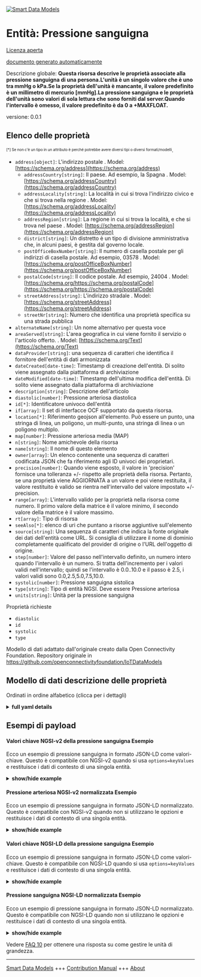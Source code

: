 <!-- 10-Header -->    
[![Smart Data Models](https://smartdatamodels.org/wp-content/uploads/2022/01/SmartDataModels_logo.png "Logo")](https://smartdatamodels.org)    
Entità: Pressione sanguigna    
===========================<!-- /10-Header -->    
<!-- 15-License -->    
[Licenza aperta](https://github.com/smart-data-models//dataModel.OCF/blob/master/BloodPressure/LICENSE.md)    
[documento generato automaticamente](https://docs.google.com/presentation/d/e/2PACX-1vTs-Ng5dIAwkg91oTTUdt8ua7woBXhPnwavZ0FxgR8BsAI_Ek3C5q97Nd94HS8KhP-r_quD4H0fgyt3/pub?start=false&loop=false&delayms=3000#slide=id.gb715ace035_0_60)    
<!-- /15-License -->    
<!-- 20-Description -->    
Descrizione globale: **Questa risorsa descrive le proprietà associate alla pressione sanguigna di una persona.L'unità è un singolo valore che è uno tra mmHg o kPa.Se la proprietà dell'unità è mancante, il valore predefinito è un millimetro di mercurio [mmHg].La pressione sanguigna e le proprietà dell'unità sono valori di sola lettura che sono forniti dal server.Quando l'intervallo è omesso, il valore predefinito è da 0 a +MAXFLOAT.**    
versione: 0.0.1    
<!-- /20-Description -->    
<!-- 30-PropertiesList -->    
## Elenco delle proprietà    
<sup><sub>[*] Se non c'è un tipo in un attributo è perché potrebbe avere diversi tipi o diversi formati/modelli</sub></sup>.    
- `address[object]`: L'indirizzo postale  . Model: [https://schema.org/address](https://schema.org/address)	- `addressCountry[string]`: Il paese. Ad esempio, la Spagna  . Model: [https://schema.org/addressCountry](https://schema.org/addressCountry)    
	- `addressLocality[string]`: La località in cui si trova l'indirizzo civico e che si trova nella regione  . Model: [https://schema.org/addressLocality](https://schema.org/addressLocality)    
	- `addressRegion[string]`: La regione in cui si trova la località, e che si trova nel paese  . Model: [https://schema.org/addressRegion](https://schema.org/addressRegion)    
	- `district[string]`: Un distretto è un tipo di divisione amministrativa che, in alcuni paesi, è gestita dal governo locale.      
	- `postOfficeBoxNumber[string]`: Il numero di casella postale per gli indirizzi di casella postale. Ad esempio, 03578  . Model: [https://schema.org/postOfficeBoxNumber](https://schema.org/postOfficeBoxNumber)    
	- `postalCode[string]`: Il codice postale. Ad esempio, 24004  . Model: [https://schema.org/https://schema.org/postalCode](https://schema.org/https://schema.org/postalCode)    
	- `streetAddress[string]`: L'indirizzo stradale  . Model: [https://schema.org/streetAddress](https://schema.org/streetAddress)    
	- `streetNr[string]`: Numero che identifica una proprietà specifica su una strada pubblica      
- `alternateName[string]`: Un nome alternativo per questa voce  - `areaServed[string]`: L'area geografica in cui viene fornito il servizio o l'articolo offerto.  . Model: [https://schema.org/Text](https://schema.org/Text)- `dataProvider[string]`: una sequenza di caratteri che identifica il fornitore dell'entità di dati armonizzata  - `dateCreated[date-time]`: Timestamp di creazione dell'entità. Di solito viene assegnato dalla piattaforma di archiviazione  - `dateModified[date-time]`: Timestamp dell'ultima modifica dell'entità. Di solito viene assegnato dalla piattaforma di archiviazione  - `description[string]`: Descrizione dell'articolo  - `diastolic[number]`: Pressione arteriosa diastolica  - `id[*]`: Identificatore univoco dell'entità  - `if[array]`: Il set di interfacce OCF supportato da questa risorsa.  - `location[*]`: Riferimento geojson all'elemento. Può essere un punto, una stringa di linea, un poligono, un multi-punto, una stringa di linea o un poligono multiplo.  - `map[number]`: Pressione arteriosa media (MAP)  - `n[string]`: Nome amichevole della risorsa  - `name[string]`: Il nome di questo elemento  - `owner[array]`: Un elenco contenente una sequenza di caratteri codificata JSON che fa riferimento agli ID univoci dei proprietari.  - `precision[number]`: Quando viene esposto, il valore in 'precision' fornisce una tolleranza +/- rispetto alle proprietà della risorsa. Pertanto, se una proprietà viene AGGIORNATA a un valore e poi viene restituita, il valore restituito è valido se rientra nell'intervallo del valore impostato +/- precision.  - `range[array]`: L'intervallo valido per la proprietà nella risorsa come numero. Il primo valore della matrice è il valore minimo, il secondo valore della matrice è il valore massimo.  - `rt[array]`: Tipo di risorsa  - `seeAlso[*]`: elenco di uri che puntano a risorse aggiuntive sull'elemento  - `source[string]`: Una sequenza di caratteri che indica la fonte originale dei dati dell'entità come URL. Si consiglia di utilizzare il nome di dominio completamente qualificato del provider di origine o l'URL dell'oggetto di origine.  - `step[number]`: Valore del passo nell'intervallo definito, un numero intero quando l'intervallo è un numero.  Si tratta dell'incremento per i valori validi nell'intervallo; quindi se l'intervallo è 0.0..10.0 e il passo è 2.5, i valori validi sono 0.0,2.5,5.0,7.5,10.0.  - `systolic[number]`: Pressione sanguigna sistolica  - `type[string]`: Tipo di entità NGSI. Deve essere Pressione arteriosa  - `units[string]`: Unità per la pressione sanguigna  <!-- /30-PropertiesList -->    
<!-- 35-RequiredProperties -->    
Proprietà richieste    
- `diastolic`  - `id`  - `systolic`  - `type`  <!-- /35-RequiredProperties -->    
<!-- 40-RequiredProperties -->    
Modello di dati adattato dall'originale creato dalla Open Connectivity Foundation. Repository originale in https://github.com/openconnectivityfoundation/IoTDataModels    
<!-- /40-RequiredProperties -->    
<!-- 50-DataModelHeader -->    
## Modello di dati descrizione delle proprietà    
Ordinati in ordine alfabetico (clicca per i dettagli)    
<!-- /50-DataModelHeader -->    
<!-- 60-ModelYaml -->    
<details><summary><strong>full yaml details</strong></summary>      
```yaml    
BloodPressure:      
  description: 'This Resource describes the Properties associated with a person''s blood pressure.The unit is a single value that is one of mmHg or kPa.If the unit Property is missing the default is a millimeter of mercury [mmHg].The bloodpressure and unit Properties are read-only values that are provided by the Server.When range is omitted the default is 0 to +MAXFLOAT.'      
  properties:      
    address:      
      description: The mailing address      
      properties:      
        addressCountry:      
          description: 'The country. For example, Spain'      
          type: string      
          x-ngsi:      
            model: https://schema.org/addressCountry      
            type: Property      
        addressLocality:      
          description: 'The locality in which the street address is, and which is in the region'      
          type: string      
          x-ngsi:      
            model: https://schema.org/addressLocality      
            type: Property      
        addressRegion:      
          description: 'The region in which the locality is, and which is in the country'      
          type: string      
          x-ngsi:      
            model: https://schema.org/addressRegion      
            type: Property      
        district:      
          description: 'A district is a type of administrative division that, in some countries, is managed by the local government'      
          type: string      
          x-ngsi:      
            type: Property      
        postOfficeBoxNumber:      
          description: 'The post office box number for PO box addresses. For example, 03578'      
          type: string      
          x-ngsi:      
            model: https://schema.org/postOfficeBoxNumber      
            type: Property      
        postalCode:      
          description: 'The postal code. For example, 24004'      
          type: string      
          x-ngsi:      
            model: https://schema.org/https://schema.org/postalCode      
            type: Property      
        streetAddress:      
          description: The street address      
          type: string      
          x-ngsi:      
            model: https://schema.org/streetAddress      
            type: Property      
        streetNr:      
          description: Number identifying a specific property on a public street      
          type: string      
          x-ngsi:      
            type: Property      
      type: object      
      x-ngsi:      
        model: https://schema.org/address      
        type: Property      
    alternateName:      
      description: An alternative name for this item      
      type: string      
      x-ngsi:      
        type: Property      
    areaServed:      
      description: The geographic area where a service or offered item is provided      
      type: string      
      x-ngsi:      
        model: https://schema.org/Text      
        type: Property      
    dataProvider:      
      description: A sequence of characters identifying the provider of the harmonised data entity      
      type: string      
      x-ngsi:      
        type: Property      
    dateCreated:      
      description: Entity creation timestamp. This will usually be allocated by the storage platform      
      format: date-time      
      type: string      
      x-ngsi:      
        type: Property      
    dateModified:      
      description: Timestamp of the last modification of the entity. This will usually be allocated by the storage platform      
      format: date-time      
      type: string      
      x-ngsi:      
        type: Property      
    description:      
      description: A description of this item      
      type: string      
      x-ngsi:      
        type: Property      
    diastolic:      
      description: Diastolic blood pressure      
      minimum: 0.0      
      readOnly: true      
      type: number      
      x-ngsi:      
        type: Property      
    id:      
      anyOf:      
        - description: Identifier format of any NGSI entity      
          maxLength: 256      
          minLength: 1      
          pattern: ^[\w\-\.\{\}\$\+\*\[\]`|~^@!,:\\]+$      
          type: string      
          x-ngsi:      
            type: Property      
        - description: Identifier format of any NGSI entity      
          format: uri      
          type: string      
          x-ngsi:      
            type: Property      
      description: Unique identifier of the entity      
      x-ngsi:      
        type: Property      
    if:      
      description: The OCF Interface set supported by this Resource      
      items:      
        enum:      
          - oic.if.s      
          - oic.if.baseline      
        maxLength: 64      
        type: string      
      minItems: 1      
      readOnly: true      
      type: array      
      uniqueItems: true      
      x-ngsi:      
        type: Property      
    location:      
      description: 'Geojson reference to the item. It can be Point, LineString, Polygon, MultiPoint, MultiLineString or MultiPolygon'      
      oneOf:      
        - description: Geojson reference to the item. Point      
          properties:      
            bbox:      
              items:      
                type: number      
              minItems: 4      
              type: array      
            coordinates:      
              items:      
                type: number      
              minItems: 2      
              type: array      
            type:      
              enum:      
                - Point      
              type: string      
          required:      
            - type      
            - coordinates      
          title: GeoJSON Point      
          type: object      
          x-ngsi:      
            type: GeoProperty      
        - description: Geojson reference to the item. LineString      
          properties:      
            bbox:      
              items:      
                type: number      
              minItems: 4      
              type: array      
            coordinates:      
              items:      
                items:      
                  type: number      
                minItems: 2      
                type: array      
              minItems: 2      
              type: array      
            type:      
              enum:      
                - LineString      
              type: string      
          required:      
            - type      
            - coordinates      
          title: GeoJSON LineString      
          type: object      
          x-ngsi:      
            type: GeoProperty      
        - description: Geojson reference to the item. Polygon      
          properties:      
            bbox:      
              items:      
                type: number      
              minItems: 4      
              type: array      
            coordinates:      
              items:      
                items:      
                  items:      
                    type: number      
                  minItems: 2      
                  type: array      
                minItems: 4      
                type: array      
              type: array      
            type:      
              enum:      
                - Polygon      
              type: string      
          required:      
            - type      
            - coordinates      
          title: GeoJSON Polygon      
          type: object      
          x-ngsi:      
            type: GeoProperty      
        - description: Geojson reference to the item. MultiPoint      
          properties:      
            bbox:      
              items:      
                type: number      
              minItems: 4      
              type: array      
            coordinates:      
              items:      
                items:      
                  type: number      
                minItems: 2      
                type: array      
              type: array      
            type:      
              enum:      
                - MultiPoint      
              type: string      
          required:      
            - type      
            - coordinates      
          title: GeoJSON MultiPoint      
          type: object      
          x-ngsi:      
            type: GeoProperty      
        - description: Geojson reference to the item. MultiLineString      
          properties:      
            bbox:      
              items:      
                type: number      
              minItems: 4      
              type: array      
            coordinates:      
              items:      
                items:      
                  items:      
                    type: number      
                  minItems: 2      
                  type: array      
                minItems: 2      
                type: array      
              type: array      
            type:      
              enum:      
                - MultiLineString      
              type: string      
          required:      
            - type      
            - coordinates      
          title: GeoJSON MultiLineString      
          type: object      
          x-ngsi:      
            type: GeoProperty      
        - description: Geojson reference to the item. MultiLineString      
          properties:      
            bbox:      
              items:      
                type: number      
              minItems: 4      
              type: array      
            coordinates:      
              items:      
                items:      
                  items:      
                    items:      
                      type: number      
                    minItems: 2      
                    type: array      
                  minItems: 4      
                  type: array      
                type: array      
              type: array      
            type:      
              enum:      
                - MultiPolygon      
              type: string      
          required:      
            - type      
            - coordinates      
          title: GeoJSON MultiPolygon      
          type: object      
          x-ngsi:      
            type: GeoProperty      
      x-ngsi:      
        type: GeoProperty      
    map:      
      description: Mean arterial pressure (MAP)      
      minimum: 0.0      
      readOnly: true      
      type: number      
      x-ngsi:      
        type: Property      
    n:      
      description: Friendly name of the Resource      
      maxLength: 64      
      readOnly: true      
      type: string      
      x-ngsi:      
        type: Property      
    name:      
      description: The name of this item      
      type: string      
      x-ngsi:      
        type: Property      
    owner:      
      description: A List containing a JSON encoded sequence of characters referencing the unique Ids of the owner(s)      
      items:      
        anyOf:      
          - description: Identifier format of any NGSI entity      
            maxLength: 256      
            minLength: 1      
            pattern: ^[\w\-\.\{\}\$\+\*\[\]`|~^@!,:\\]+$      
            type: string      
            x-ngsi:      
              type: Property      
          - description: Identifier format of any NGSI entity      
            format: uri      
            type: string      
            x-ngsi:      
              type: Property      
        description: Unique identifier of the entity      
        x-ngsi:      
          type: Property      
      type: array      
      x-ngsi:      
        type: Property      
    precision:      
      description: 'When exposed the value in ''precision'' provides a +/- tolerance against the Properties in the Resource. Thus if a Property is UPDATED to a value and that Property then RETRIEVED, the RETRIEVED value is valid if in the range of the set value +/- precision'      
      readOnly: true      
      type: number      
      x-ngsi:      
        type: Property      
    range:      
      description: 'The valid range for the Property in the Resource as a number. The first value in the array is the minimum value, the second value in the array is the maximum value'      
      items:      
        type: number      
      maxItems: 2      
      minItems: 2      
      readOnly: true      
      type: array      
      x-ngsi:      
        type: Property      
    rt:      
      description: Resource Type      
      items:      
        enum:      
          - oic.r.blood.pressure      
        maxLength: 64      
        type: string      
      minItems: 1      
      readOnly: true      
      type: array      
      uniqueItems: true      
      x-ngsi:      
        type: Property      
    seeAlso:      
      description: list of uri pointing to additional resources about the item      
      oneOf:      
        - items:      
            format: uri      
            type: string      
          minItems: 1      
          type: array      
        - format: uri      
          type: string      
      x-ngsi:      
        type: Property      
    source:      
      description: 'A sequence of characters giving the original source of the entity data as a URL. Recommended to be the fully qualified domain name of the source provider, or the URL to the source object'      
      type: string      
      x-ngsi:      
        type: Property      
    step:      
      description: 'Step value across the defined range an integer when the range is a number.  This is the increment for valid values across the range; so if range is 0.0..10.0 and step is 2.5 then valid values are 0.0,2.5,5.0,7.5,10.0'      
      readOnly: true      
      type: number      
      x-ngsi:      
        type: Property      
    systolic:      
      description: Systolic blood pressure      
      minimum: 0.0      
      readOnly: true      
      type: number      
      x-ngsi:      
        type: Property      
    type:      
      description: NGSI entity type. It has to be BloodPressure      
      enum:      
        - BloodPressure      
      type: string      
      x-ngsi:      
        type: Property      
    units:      
      default: mmHg      
      description: Blood pressure unit      
      enum:      
        - mmHg      
        - kPa      
      readOnly: true      
      type: string      
      x-ngsi:      
        type: Property      
  required:      
    - systolic      
    - diastolic      
    - id      
    - type      
  type: object      
  x-derived-from: https://raw.githubusercontent.com/openconnectivityfoundation/IoTDataModels/master/BloodPressureResURI.swagger.json      
  x-disclaimer: 'Redistribution and use in source and binary forms, with or without modification, are permitted  provided that the license conditions are met. Copyleft (c) 2022 Contributors to Smart Data Models Program'      
  x-license-url: https://github.com/smart-data-models/dataModel.OCF/blob/master/BloodPressure/LICENSE.md      
  x-model-schema: https://smart-data-models.github.io/dataModel.OCF/BloodPressure/schema.json      
  x-model-tags: OCF      
  x-version: 0.0.1      
```    
</details>      
<!-- /60-ModelYaml -->    
<!-- 70-MiddleNotes -->    
<!-- /70-MiddleNotes -->    
<!-- 80-Examples -->    
## Esempi di payload    
#### Valori chiave NGSI-v2 della pressione sanguigna Esempio    
Ecco un esempio di pressione sanguigna in formato JSON-LD come valori-chiave. Questo è compatibile con NGSI-v2 quando si usa `options=keyValues` e restituisce i dati di contesto di una singola entità.    
<details><summary><strong>show/hide example</strong></summary>      
```json  
{  
  "id": "urn:ngsi-ld:BloodPressure:id:OYKZ:20915576",  
  "dateCreated": "2005-10-31T03:17:09Z",  
  "dateModified": "1974-09-20T19:41:22Z",  
  "source": "Energy heavy commercial threat military thank. Front dream hour",  
  "name": "To follow social degree experience. Someone ov",  
  "alternateName": "Add save add some. Defense agent performance by teach risk.",  
  "description": "Artist share often good here. Debate position series energy however. Catch hundred day score.",  
  "dataProvider": "May find base health gas magazine event. Tree way include build town politics",  
  "owner": [  
    "urn:ngsi-ld:BloodPressure:items:BYTR:17522837",  
    "urn:ngsi-ld:BloodPressure:items:TABG:05694523"  
  ],  
  "seeAlso": [  
    "urn:ngsi-ld:BloodPressure:items:SOMO:80156322"  
  ],  
  "location": {  
    "type": "Point",  
    "coordinates": [  
      -34.40316,  
      -27.475728  
    ]  
  },  
  "address": {  
    "streetAddress": "Effort guess more deal company. Past structure each conference",  
    "addressLocality": "Street physical computer art stuff.",  
    "addressRegion": "Never real operation fast",  
    "addressCountry": "Three south instead hand. Table general light so many quality. You open eas",  
    "postalCode": "Agent one eight final analysis model. Face all body school. Many shake right tonight ago hot season.",  
    "postOfficeBoxNumber": "Talk industry management show. Town stay treat future. National consider allow. Mind official as exist.",  
    "streetNr": "Smile institution hear born policy. Then artist camera actually. Want music threat nation series.",  
    "district": "While expert up tree pressure they approach study. Notice authority safe one operation left. Ground"  
  },  
  "areaServed": "Then know whether argue ",  
  "rt": [  
    "oic.r.blood.pressure"  
  ],  
  "map": 592.7,  
  "units": "kPa",  
  "systolic": 558.1,  
  "diastolic": 204.0,  
  "if": [  
    "oic.if.s"  
  ],  
  "range": [  
    94.2,  
    435.7  
  ],  
  "step": 955.5,  
  "precision": 787.6,  
  "n": "Officer front best identify everybody create board. Available c",  
  "type": "BloodPressure"  
}  
```  
</details>    
#### Pressione arteriosa NGSI-v2 normalizzata Esempio    
Ecco un esempio di pressione sanguigna in formato JSON-LD normalizzato. Questo è compatibile con NGSI-v2 quando non si utilizzano le opzioni e restituisce i dati di contesto di una singola entità.    
<details><summary><strong>show/hide example</strong></summary>      
```json  
{  
  "id": "urn:ngsi-ld:BloodPressure:id:OYKZ:20915576",  
  "dateCreated": {  
    "type": "DateTime",  
    "value": "2005-10-31T03:17:09Z"  
  },  
  "dateModified": {  
    "type": "DateTime",  
    "value": "1974-09-20T19:41:22Z"  
  },  
  "source": {  
    "type": "Text",  
    "value": "Energy heavy commercial threat military thank. Front dream hour"  
  },  
  "name": {  
    "type": "Text",  
    "value": "To follow social degree experience. Someone ov"  
  },  
  "alternateName": {  
    "type": "Text",  
    "value": "Add save add some. Defense agent performance by teach risk."  
  },  
  "description": {  
    "type": "Text",  
    "value": "Artist share often good here. Debate position series energy however. Catch hundred day score."  
  },  
  "dataProvider": {  
    "type": "Text",  
    "value": "May find base health gas magazine event. Tree way include build town politics"  
  },  
  "owner": {  
    "type": "StructuredValue",  
    "value": [  
      "urn:ngsi-ld:BloodPressure:items:BYTR:17522837",  
      "urn:ngsi-ld:BloodPressure:items:TABG:05694523"  
    ]  
  },  
  "seeAlso": {  
    "type": "StructuredValue",  
    "value": [  
      "urn:ngsi-ld:BloodPressure:items:SOMO:80156322"  
    ]  
  },  
  "location": {  
    "type": "geo:json",  
    "value": {  
      "type": "Point",  
      "coordinates": [  
        -34.40316,  
        -27.475728  
      ]  
    }  
  },  
  "address": {  
    "type": "StructuredValue",  
    "value": {  
      "streetAddress": "Effort guess more deal company. Past structure each conference",  
      "addressLocality": "Street physical computer art stuff.",  
      "addressRegion": "Never real operation fast",  
      "addressCountry": "Three south instead hand. Table general light so many quality. You open eas",  
      "postalCode": "Agent one eight final analysis model. Face all body school. Many shake right tonight ago hot season.",  
      "postOfficeBoxNumber": "Talk industry management show. Town stay treat future. National consider allow. Mind official as exist.",  
      "streetNr": "Smile institution hear born policy. Then artist camera actually. Want music threat nation series.",  
      "district": "While expert up tree pressure they approach study. Notice authority safe one operation left. Ground"  
    }  
  },  
  "areaServed": {  
    "type": "Text",  
    "value": "Then know whether argue "  
  },  
  "rt": {  
    "type": "StructuredValue",  
    "value": [  
      "oic.r.blood.pressure"  
    ]  
  },  
  "map": {  
    "type": "Number",  
    "value": 592.7  
  },  
  "units": {  
    "type": "Text",  
    "value": "kPa"  
  },  
  "systolic": {  
    "type": "Number",  
    "value": 558.1  
  },  
  "diastolic": {  
    "type": "Number",  
    "value": 204.0  
  },  
  "if": {  
    "type": "StructuredValue",  
    "value": [  
      "oic.if.s"  
    ]  
  },  
  "range": {  
    "type": "StructuredValue",  
    "value": [  
      94.2,  
      435.7  
    ]  
  },  
  "step": {  
    "type": "Number",  
    "value": 955.5  
  },  
  "precision": {  
    "type": "Number",  
    "value": 787.6  
  },  
  "n": {  
    "type": "Text",  
    "value": "Officer front best identify everybody create board. Available c"  
  },  
  "type": "BloodPressure"  
}  
```  
</details>    
#### Valori chiave NGSI-LD della pressione sanguigna Esempio    
Ecco un esempio di pressione sanguigna in formato JSON-LD come valori-chiave. Questo è compatibile con NGSI-LD quando si usa `options=keyValues` e restituisce i dati di contesto di una singola entità.    
<details><summary><strong>show/hide example</strong></summary>      
```json  
{  
  "id": "urn:ngsi-ld:BloodPressure:id:OYKZ:20915576",  
  "dateCreated": "2005-10-31T03:17:09Z",  
  "dateModified": "1974-09-20T19:41:22Z",  
  "source": "Energy heavy commercial threat military thank. Front dream hour",  
  "name": "To follow social degree experience. Someone ov",  
  "alternateName": "Add save add some. Defense agent performance by teach risk.",  
  "description": "Artist share often good here. Debate position series energy however. Catch hundred day score.",  
  "dataProvider": "May find base health gas magazine event. Tree way include build town politics",  
  "owner": [  
    "urn:ngsi-ld:BloodPressure:items:BYTR:17522837",  
    "urn:ngsi-ld:BloodPressure:items:TABG:05694523"  
  ],  
  "seeAlso": [  
    "urn:ngsi-ld:BloodPressure:items:SOMO:80156322"  
  ],  
  "location": {  
    "type": "Point",  
    "coordinates": [  
      -34.40316,  
      -27.475728  
    ]  
  },  
  "address": {  
    "streetAddress": "Effort guess more deal company. Past structure each conference",  
    "addressLocality": "Street physical computer art stuff.",  
    "addressRegion": "Never real operation fast",  
    "addressCountry": "Three south instead hand. Table general light so many quality. You open eas",  
    "postalCode": "Agent one eight final analysis model. Face all body school. Many shake right tonight ago hot season.",  
    "postOfficeBoxNumber": "Talk industry management show. Town stay treat future. National consider allow. Mind official as exist.",  
    "streetNr": "Smile institution hear born policy. Then artist camera actually. Want music threat nation series.",  
    "district": "While expert up tree pressure they approach study. Notice authority safe one operation left. Ground"  
  },  
  "areaServed": "Then know whether argue ",  
  "rt": [  
    "oic.r.blood.pressure"  
  ],  
  "map": 592.7,  
  "units": "kPa",  
  "systolic": 558.1,  
  "diastolic": 204.0,  
  "if": [  
    "oic.if.s"  
  ],  
  "range": [  
    94.2,  
    435.7  
  ],  
  "step": 955.5,  
  "precision": 787.6,  
  "n": "Officer front best identify everybody create board. Available c",  
  "type": "BloodPressure",  
  "@context": [  
    "https://smartdatamodels.org/context.jsonld"  
  ]  
}  
```  
</details>    
#### Pressione sanguigna NGSI-LD normalizzata Esempio    
Ecco un esempio di pressione sanguigna in formato JSON-LD normalizzato. Questo è compatibile con NGSI-LD quando non si utilizzano le opzioni e restituisce i dati di contesto di una singola entità.    
<details><summary><strong>show/hide example</strong></summary>      
```json  
{  
    "id": "urn:ngsi-ld:BloodPressure:id:OYKZ:20915576",  
    "dateCreated": {  
        "type": "Property",  
        "value": {  
            "@type": "DateTime",  
            "@value": "2005-10-31T03:17:09Z"  
        }  
    },  
    "dateModified": {  
        "type": "Property",  
        "value": {  
            "@type": "DateTime",  
            "@value": "1974-09-20T19:41:22Z"  
        }  
    },  
    "source": {  
        "type": "Property",  
        "value": "Energy heavy commercial threat military thank. Front dream hour"  
    },  
    "name": {  
        "type": "Property",  
        "value": "To follow social degree experience. Someone ov"  
    },  
    "alternateName": {  
        "type": "Property",  
        "value": "Add save add some. Defense agent performance by teach risk."  
    },  
    "description": {  
        "type": "Property",  
        "value": "Artist share often good here. Debate position series energy however. Catch hundred day score."  
    },  
    "dataProvider": {  
        "type": "Property",  
        "value": "May find base health gas magazine event. Tree way include build town politics"  
    },  
    "owner": {  
        "type": "Property",  
        "value": [  
            "urn:ngsi-ld:BloodPressure:items:BYTR:17522837",  
            "urn:ngsi-ld:BloodPressure:items:TABG:05694523"  
        ]  
    },  
    "seeAlso": {  
        "type": "Property",  
        "value": [  
            "urn:ngsi-ld:BloodPressure:items:SOMO:80156322"  
        ]  
    },  
    "location": {  
        "type": "GeoProperty",  
        "value": {  
            "type": "Point",  
            "coordinates": [  
                -34.40316,  
                -27.475728  
            ]  
        }  
    },  
    "address": {  
        "type": "Property",  
        "value": {  
            "streetAddress": "Effort guess more deal company. Past structure each conference",  
            "addressLocality": "Street physical computer art stuff.",  
            "addressRegion": "Never real operation fast",  
            "addressCountry": "Three south instead hand. Table general light so many quality. You open eas",  
            "postalCode": "Agent one eight final analysis model. Face all body school. Many shake right tonight ago hot season.",  
            "postOfficeBoxNumber": "Talk industry management show. Town stay treat future. National consider allow. Mind official as exist.",  
            "streetNr": "Smile institution hear born policy. Then artist camera actually. Want music threat nation series.",  
            "district": "While expert up tree pressure they approach study. Notice authority safe one operation left. Ground"  
        }  
    },  
    "areaServed": {  
        "type": "Property",  
        "value": "Then know whether argue "  
    },  
    "rt": {  
        "type": "Property",  
        "value": [  
            "oic.r.blood.pressure"  
        ]  
    },  
    "map": {  
        "type": "Property",  
        "value": 592.7  
    },  
    "units": {  
        "type": "Property",  
        "value": "kPa"  
    },  
    "systolic": {  
        "type": "Property",  
        "value": 558.1  
    },  
    "diastolic": {  
        "type": "Property",  
        "value": 204.0  
    },  
    "if": {  
        "type": "Property",  
        "value": [  
            "oic.if.s"  
        ]  
    },  
    "range": {  
        "type": "Property",  
        "value": [  
            94.2,  
            435.7  
        ]  
    },  
    "step": {  
        "type": "Property",  
        "value": 955.5  
    },  
    "precision": {  
        "type": "Property",  
        "value": 787.6  
    },  
    "n": {  
        "type": "Property",  
        "value": "Officer front best identify everybody create board. Available c"  
    },  
    "type": "BloodPressure",  
    "@context": [  
        "https://smartdatamodels.org/context.jsonld"  
    ]  
}  
```  
</details><!-- /80-Examples -->    
<!-- 90-FooterNotes -->    
<!-- /90-FooterNotes -->    
<!-- 95-Units -->    
Vedere [FAQ 10](https://smartdatamodels.org/index.php/faqs/) per ottenere una risposta su come gestire le unità di grandezza.    
<!-- /95-Units -->    
<!-- 97-LastFooter -->    
---    
[Smart Data Models](https://smartdatamodels.org) +++ [Contribution Manual](https://bit.ly/contribution_manual) +++ [About](https://bit.ly/Introduction_SDM)<!-- /97-LastFooter -->    
